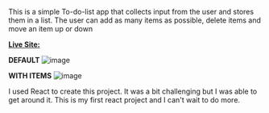 This is a simple To-do-list app that collects input from the user and stores them in a list. The user can add as many items as possible, delete items and move an item up or down 

[**Live Site:**](https://my-to-do-list-demi05.netlify.app/)

**DEFAULT**
![image](https://github.com/demi05/My-To-Do-List/assets/98643006/2d21b059-1f13-4f10-9691-4c4a70ac5d08)

**WITH ITEMS**
![image](https://github.com/demi05/My-To-Do-List/assets/98643006/f9f06d9a-a985-41be-8319-8c8ecc30d529)

I used React to create this project. It was a bit challenging but I was able to get around it. This is my first react project and I can't wait to do more.
